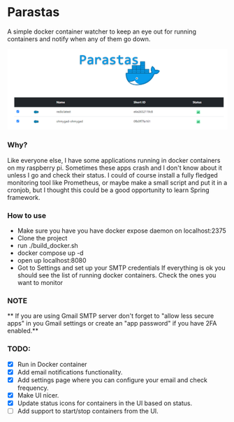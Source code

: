 # Parastas

A simple docker container watcher to keep an eye out for running containers and notify when any of them go down.

![How it looks](screenshot.png)

### Why?

Like everyone else, I have some applications running in docker containers on my raspberry pi. Sometimes these apps crash and I don't know about it unless I go and check their status. I could of course install a fully fledged monitoring tool like Prometheus, or maybe make a small script and put it in a cronjob, but I thought this could be a good opportunity to learn Spring framework.

### How to use

- Make sure you have you have docker expose daemon on localhost:2375
- Clone the project
- run ./build_docker.sh
- docker compose up -d
- open up localhost:8080 
- Got to Settings and set up your SMTP credentials
If everything is ok you should see the list of running docker containers. Check the ones you want to monitor

### NOTE
** If you are using Gmail SMTP server don't forget to "allow less secure apps" in you Gmail settings or create an "app password" if you have 2FA enabled.**

### TODO:

 - [X] Run in Docker container
 - [X] Add email notifications functionality.
 - [X] Add settings page where you can configure your email and check frequency.
 - [X] Make UI nicer.
 - [X] Update status icons for containers in the UI based on status.
 - [ ] Add support to start/stop containers from the UI.
